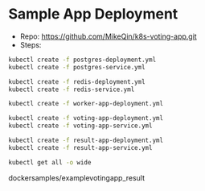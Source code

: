 # Sample App Deployment

* Repo: https://github.com/MikeQin/k8s-voting-app.git
* Steps:

```bash
kubectl create -f postgres-deployment.yml
kubectl create -f postgres-service.yml

kubectl create -f redis-deployment.yml
kubectl create -f redis-service.yml

kubectl create -f worker-app-deployment.yml

kubectl create -f voting-app-deployment.yml
kubectl create -f voting-app-service.yml

kubectl create -f result-app-deployment.yml
kubectl create -f result-app-service.yml

kubectl get all -o wide
```

dockersamples/examplevotingapp_result